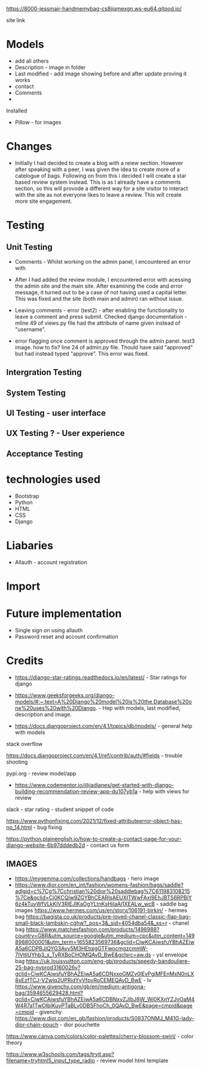 
https://8000-jessmair-handmemybag-cs8jiqmexgn.ws-eu64.gitpod.io/

site link 


# Models
- add all others 
- Description - image in folder 
- Last modified - add image showing before and after update proving it works 
- contact
- Comments
- 

Installed 
- Pillow - for images 



# Changes 
- Initially I had decided to create a blog with a reiew section. However after speaking with a peer, I was given the idea to create more of a catelogue of bags. Following on from this i decided I will create a star based review system instead. This is as I already have a comments section, so this will provode a different way for a site visitor to interact with the site as not everyone likes to leave a review. This will create more site engagement. 

# Testing 
## Unit Testing
- Comments - Whilst working on the admin panel, I encountered an error with 



- After I had added the review module, I encountered error with acessing the admin site and the main site. After examining the code and error message, it turned out to be a case of not having used a capital letter. This was fixed and the site (both main and admin) ran without issue. 



- Leaving comments - error (test2) - after enabling the functionality to leave a comment and press submit. Checked django documentation - mline 49 of views.py file had the attribute of name given instead of "username".

- error flagging once comment is approved through the admin panel. test3 image. 
how to fix? 
line 24 of admin.py file. Thould have said "approved" but had instead typed "approve". This error was fixed. 

## Intergration Testing

## System Testing 

## UI Testing - user interface 
## UX Testing ? - User experience 

## Acceptance Testing 



# technologies used 

- Bootstrap
- Python 
- HTML
- CSS
- Django

# Liabaries 
- Allauth - account registration 


# Import




# Future implementation 
- Single sign on using allauth 
- Password reset and account confirmation 




# Credits 
- https://django-star-ratings.readthedocs.io/en/latest/ - Star ratings for django 
- https://www.geeksforgeeks.org/django-models/#:~:text=A%20Django%20model%20is%20the,Database%20one%20uses%20with%20Django. - Hep with models, last modified, description and image. 

- https://docs.djangoproject.com/en/4.1/topics/db/models/ - general help with models 

stack overflow 

https://docs.djangoproject.com/en/4.1/ref/contrib/auth/#fields - trouble shooting 

pypi.org - review model/app

- https://www.codementor.io/@jadianes/get-started-with-django-building-recommendation-review-app-du107yb1a - help with views for review

slack - star rating - student snippet of code 

https://www.pythonfixing.com/2021/12/fixed-attributeerror-object-has-no_14.html - bug fixing 

https://python.plainenglish.io/how-to-create-a-contact-page-for-your-django-website-6b97dddedb2d - contact us form 

## IMAGES 
- https://mygemma.com/collections/handbags - hero image 
- https://www.dior.com/en_int/fashion/womens-fashion/bags/saddle?adlgid=c%7Cg%7Cchristian%20dior%20saddlebag%7C611983108215%7Ce&gclid=Cj0KCQjw9ZGYBhCEARIsAEUXITWwFAxI9EhJBTS6RPBiY6z4kTuyWfVLkKlV3RlEJlKaOgYLtnKsHjIaAj1XEALw_wcB - saddle bag images 
https://www.hermes.com/us/en/story/106191-birkin/ - hermes bag 
https://bagista.co.uk/products/pre-loved-chanel-classic-flap-bag-small-black-lambskin-cghw?_pos=3&_sid=4054dba54&_ss=r - chanel bag 
https://www.matchesfashion.com/products/1498988?country=GBR&utm_source=google&utm_medium=cpc&utm_content=1498988000001&utm_term=1655823569736&gclid=CjwKCAjwsfuYBhAZEiwA5a6CDPBJjQYG3Avv5M3HEtqjgGTFwocmgzcmmW-7IVtliUYhb3_x_TyRXBoCHOMQAvD_BwE&gclsrc=aw.ds - ysl envelope bag
https://uk.louisvuitton.com/eng-gb/products/speedy-bandouliere-25-bag-nvprod3160026v?gclid=CjwKCAjwsfuYBhAZEiwA5a6CDNxxoGMZv0lEvPgiMFEnMxN0nLX8xEzfTCJ-VZwlq2UPRidYyVfpvRoCEMEQAvD_BwE - lv
https://www.givenchy.com/gb/en/medium-antigona-bag/3594655629428.html?gclid=CjwKCAjwsfuYBhAZEiwA5a6CDBNxyZJlbJ8W_Wj0KXnYZJvOaM4W4R7a1TwOIbIKuyPTaBLy0DBSFhoCh_0QAvD_BwE&page=cmpid&page=cmpid - givenchy
https://www.dior.com/en_gb/fashion/products/S0937ONMJ_M41G-lady-dior-chain-pouch - dior pouchette

https://www.canva.com/colors/color-palettes/cherry-blossom-swirl/ - color theory 

https://www.w3schools.com/tags/tryit.asp?filename=tryhtml5_input_type_radio - review model html template 